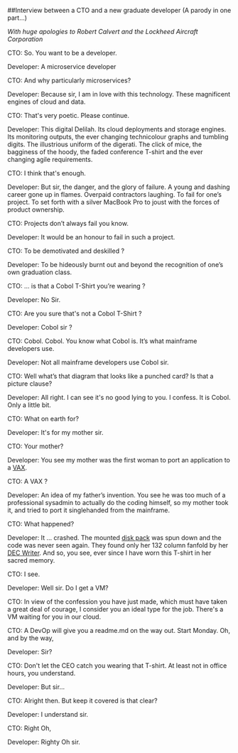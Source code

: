 ##Interview between a CTO and a new graduate developer (A parody in one part...)

_With huge apologies to Robert Calvert and the Lockheed Aircraft Corporation_


CTO: So. You want to be a developer.

Developer: A microservice developer

CTO: And why particularly microservices?

Developer: Because sir, I am in love with this technology. These magnificent engines of cloud and data.

CTO: That's very poetic.  Please continue.

Developer: This digital Delilah. Its cloud deployments and storage engines. Its monitoring outputs, the ever changing technicolour graphs and tumbling digits. 
The illustrious uniform of the digerati. The click of mice, the bagginess of the hoody, the faded conference T-shirt and the ever changing agile requirements.

CTO: I think that's enough.

Developer: But sir, the danger, and the glory of failure. A young and dashing career gone up in flames. Overpaid contractors laughing. To fail for one’s project.  To 
set forth with a silver MacBook Pro to joust with the forces of product ownership.

CTO: Projects don’t always fail you know.

Developer: It would be an honour to fail in such a project.

CTO: To be demotivated and deskilled ?

Developer: To be hideously burnt out and beyond the recognition of one’s own graduation class.

CTO: ... is that a Cobol T-Shirt  you’re wearing ?

Developer: No Sir.

CTO: Are you sure that's not a Cobol T-Shirt ?

Developer: Cobol sir ?

CTO: Cobol. Cobol. You know what Cobol is. It’s what mainframe developers use.

Developer: Not all mainframe developers use Cobol sir.

CTO: Well what’s that diagram that looks like a punched card? Is that a picture clause?

Developer: All right.  I can see it's no good lying to you.  I confess.  It is Cobol.  Only a little bit.

CTO: What on earth for?

Developer: It's for my mother sir.

CTO: Your mother?

Developer: You see my mother was the first woman to port an application to a [VAX](https://en.wikipedia.org/wiki/VAX).

CTO: A VAX ?

Developer: An idea of my father’s invention. You see he was too much of a professional sysadmin to actually do the coding himself, so my mother took it, and tried to port it singlehanded from the mainframe.

CTO: What happened?

Developer: It … crashed. The mounted [disk pack](https://en.wikipedia.org/wiki/Disk_pack) was spun down and the code was never seen again. They found only her 132 column fanfold by her [DEC Writer](http://www.johnmiranda.com/dec.htm). And so, 
you see, ever since I have worn this T-shirt in her sacred memory.

CTO: I see.

Developer: Well sir. Do I get a VM?

CTO: In view of the confession you have just made, which must have taken a great deal of 
courage, I consider you an ideal type for the job.  There's a VM waiting for you in our cloud. 

CTO: A DevOp will give you a readme.md on the way out.  Start Monday. Oh, and by the way, 

Developer: Sir?

CTO: Don't let the CEO catch you wearing that T-shirt.  At least not in office hours, you 
understand.

Developer: But sir...

CTO: Alright then.  But keep it covered is that clear?

Developer: I understand sir.

CTO: Right Oh,

Developer: Righty Oh sir.
